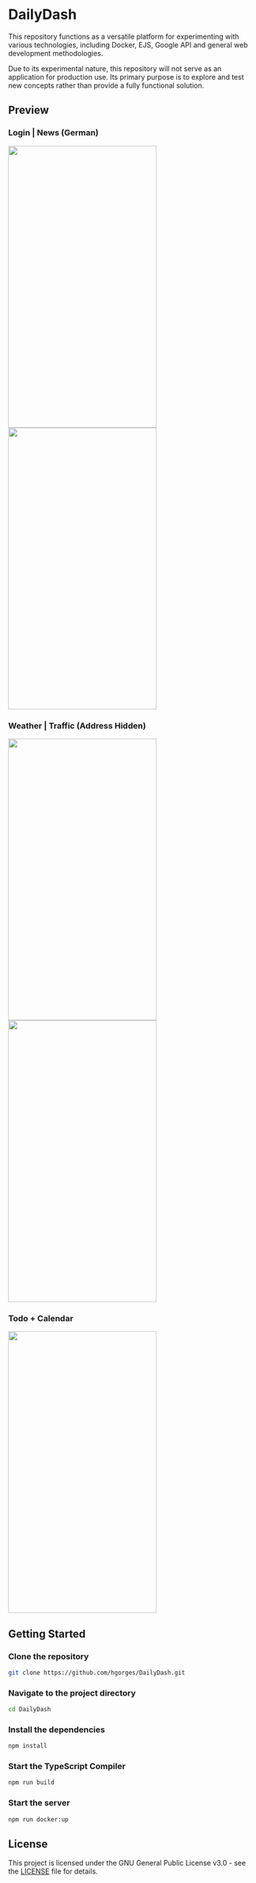 # DailyDash

This repository functions as a versatile platform for experimenting with various technologies, including Docker, EJS, Google API and general web development methodologies.

Due to its experimental nature, this repository will not serve as an application for production use. Its primary purpose is to explore and test new concepts rather than provide a fully functional solution.

## Preview

### Login | News (German)

<img src="https://github.com/user-attachments/assets/8f4ca331-9705-4aaa-8f0a-2d47e96ee700" width="300" height="570">
<img src="https://github.com/user-attachments/assets/37be743d-4d24-42e1-85a0-4d5b0c42fc15" width="300" height="570">

### Weather | Traffic (Address Hidden)

<img src="https://github.com/user-attachments/assets/a60b529d-488f-413c-83c5-d0b297dc8bb8" width="300" height="570">
<img src="https://github.com/user-attachments/assets/ad24ab2a-d0d9-4177-8d0b-cae05f7c5c86" width="300" height="570">

### Todo + Calendar

<img src="https://github.com/user-attachments/assets/e1eb6a91-8327-427b-9f9f-cb6cf38682f4" width="300" height="570">

## Getting Started

### Clone the repository

```bash
git clone https://github.com/hgorges/DailyDash.git
```

### Navigate to the project directory

```bash
cd DailyDash
```

### Install the dependencies

```bash
npm install
```

### Start the TypeScript Compiler

```bash
npm run build
```

### Start the server

```bash
npm run docker:up
```

## License

This project is licensed under the GNU General Public License v3.0 - see the [LICENSE](LICENSE) file for details.
